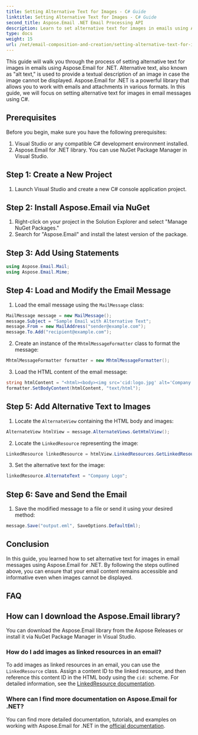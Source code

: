 ```yaml
---
title: Setting Alternative Text for Images - C# Guide
linktitle: Setting Alternative Text for Images - C# Guide
second_title: Aspose.Email .NET Email Processing API
description: Learn to set alternative text for images in emails using Aspose.Email for .NET. Ensure accessibility with clear alt text. Documentation and code included.
type: docs
weight: 15
url: /net/email-composition-and-creation/setting-alternative-text-for-images-csharp-guide/
---
```


This guide will walk you through the process of setting alternative text for images in emails using Aspose.Email for .NET. Alternative text, also known as "alt text," is used to provide a textual description of an image in case the image cannot be displayed. Aspose.Email for .NET is a powerful library that allows you to work with emails and attachments in various formats. In this guide, we will focus on setting alternative text for images in email messages using C#.

## Prerequisites

Before you begin, make sure you have the following prerequisites:

1. Visual Studio or any compatible C# development environment installed.
2. Aspose.Email for .NET library. You can use NuGet Package Manager in Visual Studio.

## Step 1: Create a New Project

1. Launch Visual Studio and create a new C# console application project.

## Step 2: Install Aspose.Email via NuGet

1. Right-click on your project in the Solution Explorer and select "Manage NuGet Packages."
2. Search for "Aspose.Email" and install the latest version of the package.

## Step 3: Add Using Statements

```csharp
using Aspose.Email.Mail;
using Aspose.Email.Mime;
```

## Step 4: Load and Modify the Email Message

1. Load the email message using the `MailMessage` class:

```csharp
MailMessage message = new MailMessage();
message.Subject = "Sample Email with Alternative Text";
message.From = new MailAddress("sender@example.com");
message.To.Add("recipient@example.com");
```

2. Create an instance of the `MhtmlMessageFormatter` class to format the message:

```csharp
MhtmlMessageFormatter formatter = new MhtmlMessageFormatter();
```

3. Load the HTML content of the email message:

```csharp
string htmlContent = "<html><body><img src='cid:logo.jpg' alt='Company Logo'></body></html>";
formatter.SetBodyContent(htmlContent, "text/html");
```

## Step 5: Add Alternative Text to Images

1. Locate the `AlternateView` containing the HTML body and images:

```csharp
AlternateView htmlView = message.AlternateViews.GetHtmlView();
```

2. Locate the `LinkedResource` representing the image:

```csharp
LinkedResource linkedResource = htmlView.LinkedResources.GetLinkedResourceByContentId("logo.jpg");
```

3. Set the alternative text for the image:

```csharp
linkedResource.AlternateText = "Company Logo";
```

## Step 6: Save and Send the Email

1. Save the modified message to a file or send it using your desired method:

```csharp
message.Save("output.eml", SaveOptions.DefaultEml);
```

## Conclusion

In this guide, you learned how to set alternative text for images in email messages using Aspose.Email for .NET. By following the steps outlined above, you can ensure that your email content remains accessible and informative even when images cannot be displayed.

## FAQ

## How can I download the Aspose.Email library?

You can download the Aspose.Email library from the Aspose Releases or install it via NuGet Package Manager in Visual Studio.

### How do I add images as linked resources in an email?

To add images as linked resources in an email, you can use the `LinkedResource` class. Assign a content ID to the linked resource, and then reference this content ID in the HTML body using the `cid:` scheme. For detailed information, see the [LinkedResource documentation](https://reference.aspose.com/email/net/aspose.email/linkedresource/).
### Where can I find more documentation on Aspose.Email for .NET?

You can find more detailed documentation, tutorials, and examples on working with Aspose.Email for .NET in the [official documentation](https://reference.aspose.com/email/net/).